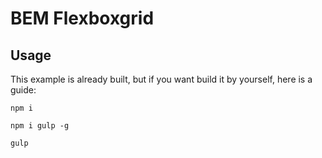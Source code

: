 # BEM Flexboxgrid

## Usage
This example is already built, but if you want build it by yourself, here is a guide:

`npm i`

`npm i gulp -g`

`gulp`
